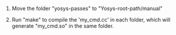 1. Move the folder "yosys-passes" to "Yosys-root-path/manual"

2. Run "make" to compile the 'my_cmd.cc' in each folder, which will generate "my_cmd.so" in the same folder.
